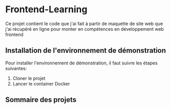 # Frontend-Learning
Ce projet contient le code que j'ai fait à partir de maquette de site web que j'ai récupéré en ligne pour monter en compétences en développement web frontend

## Installation de l'environnement de démonstration
Pour installer l'environnement de démonstration, il faut suivre les étapes suivantes:
1. Cloner le projet
2. Lancer le container Docker

## Sommaire des projets